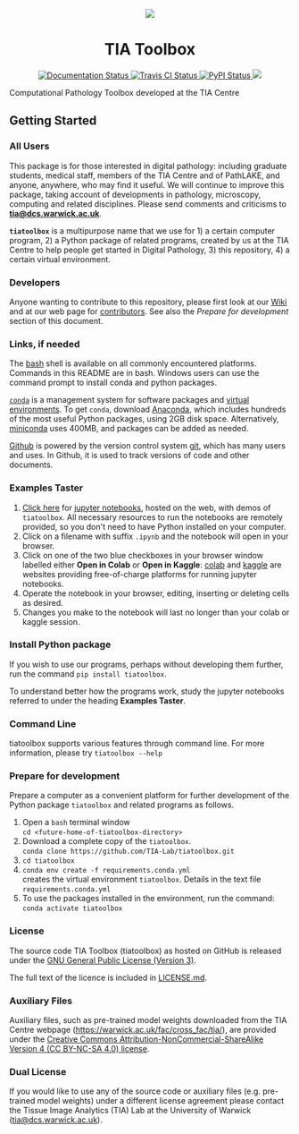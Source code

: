 <p align="center">
  <img src="https://raw.githubusercontent.com/TIA-Lab/tiatoolbox/develop/docs/tia_logo.png">
</p>
<h1 align="center">TIA Toolbox</h1>
<p align="center">
  <a href="https://tia-toolbox.readthedocs.io/en/latest/?badge=latest">
    <img src="https://readthedocs.org/projects/tia-toolbox/badge/?version=latest" alt="Documentation Status" />
  </a>
  <a href="https://travis-ci.org/TIA-Lab/tiatoolbox">
    <img src="https://travis-ci.org/TIA-Lab/tiatoolbox.svg?branch=master" alt="Travis CI Status" />
  </a>
  <a href="https://badge.fury.io/py/tiatoolbox">
    <img src="https://badge.fury.io/py/tiatoolbox.svg" alt="PyPI Status" />
  </a>
    <a href="https://codecov.io/gh/TIA-Lab/tiatoolbox">
      <img src="https://codecov.io/gh/TIA-Lab/tiatoolbox/branch/master/graph/badge.svg?token=7UZEMacQHm"/>
    </a>
</p>

Computational Pathology Toolbox developed at the TIA Centre

## Getting Started

### All Users

This package is for those interested in digital pathology: including graduate students, medical staff, members of the TIA Centre and of PathLAKE, and anyone, anywhere, who may find it useful. We will continue to improve this package, taking account of developments in pathology, microscopy, computing and related disciplines. Please send comments and criticisms to **[tia@dcs.warwick.ac.uk](mailto:tialab@dcs.warwick.ac.uk)**.

**`tiatoolbox`** is a multipurpose name that we use for 1) a certain computer program, 2) a Python package of related programs, created by us at the TIA Centre to help people get started in Digital Pathology, 3) this repository, 4) a certain virtual environment.


### Developers

Anyone wanting to contribute to this repository, please first look at our [Wiki](https://github.com/TIA-Lab/tiatoolbox/wiki) and at our web page for [contributors](https://github.com/TIA-Lab/tiatoolbox/blob/master/CONTRIBUTING.rst). See also the *Prepare for development* section of this document.

### Links, if needed
The [bash](https://www.gnu.org/software/bash) shell is available on all commonly encountered platforms. Commands in this README are in bash. Windows users can use the command prompt to install conda and python packages.


[`conda`](https://github.com/conda/conda) is a management system for software packages and [virtual environments](https://docs.conda.io/projects/conda/en/latest/user-guide/concepts/environments.html). To get `conda`, download [Anaconda](https://www.anaconda.com/), which includes hundreds of the most useful Python packages, using 2GB disk space. Alternatively, [miniconda](https://docs.conda.io/en/latest/miniconda.html) uses 400MB, and packages can be added as needed.

[Github](https://github.com/about) is powered by the version control system [git](https://git-scm.com/), which has many users and uses. In Github, it is used to track versions of code and other documents.


### Examples Taster

1. [Click here](https://github.com/TIA-Lab/tiatoolbox/tree/develop/examples) for [jupyter notebooks](https://jupyter.org/), hosted on the web, with demos of `tiatoolbox`. All necessary resources to run the notebooks are remotely provided, so you don't need to have Python installed on your computer.
2. Click on a filename with suffix `.ipynb` and the notebook will open in your browser.
3. Click on one of the two blue checkboxes in your browser window labelled either **Open in Colab** or **Open in Kaggle**: [colab](https://colab.research.google.com/notebooks/intro.ipynb#) and [kaggle](https://www.kaggle.com/) are websites providing free-of-charge platforms for running jupyter notebooks.
4. Operate the notebook in your browser, editing, inserting or deleting cells as desired.
5. Changes you make to the notebook will last no longer than your colab or kaggle session.

### Install Python package

If you wish to use our programs, perhaps without developing them further, run the command `pip install tiatoolbox`.

To understand better how the programs work, study the jupyter notebooks referred to under the heading **Examples Taster**.

### Command Line
tiatoolbox supports various features through command line. For more information, please try `tiatoolbox --help`

### Prepare for development

Prepare a computer as a convenient platform for further development of the Python package `tiatoolbox` and related programs as follows.
1. Open a `bash` terminal window<br/>
`cd <future-home-of-tiatoolbox-directory>` <br/>
2. Download a complete copy of the `tiatoolbox`.<br/>`conda clone https://github.com/TIA-Lab/tiatoolbox.git`<br/>
3. `cd tiatoolbox`
4. `conda env create -f requirements.conda.yml`<br/>
creates the virtual environment `tiatoolbox`. Details in the text file `requirements.conda.yml`
5. To use the packages installed in the environment, run the command:<br/>`conda activate tiatoolbox`

### License

The source code TIA Toolbox (tiatoolbox) as hosted on GitHub is released under the [GNU General Public License (Version 3)].

The full text of the licence is included in [LICENSE.md](https://raw.githubusercontent.com/TIA-Lab/tiatoolbox/develop/LICENSE.md).

[gnu general public license (version 3)]: https://www.gnu.org/licenses/gpl-3.0.html

### Auxiliary Files

Auxiliary files, such as pre-trained model weights downloaded from the TIA Centre webpage (https://warwick.ac.uk/fac/cross_fac/tia/), are provided under the [Creative Commons Attribution-NonCommercial-ShareAlike Version 4 (CC BY-NC-SA 4.0) license](https://creativecommons.org/licenses/by-nc-sa/4.0/).

### Dual License

If you would like to use any of the source code or auxiliary files (e.g. pre-trained model weights) under a different license agreement please contact the Tissue Image Analytics (TIA) Lab at the University of Warwick (tia@dcs.warwick.ac.uk).
